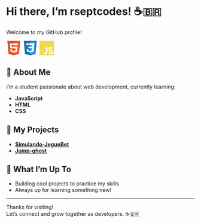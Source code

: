# Hi there, I’m rseptcodes! ☕🇧🇷

Welcome to my GitHub profile!

<img src="https://raw.githubusercontent.com/devicons/devicon/master/icons/html5/html5-original.svg" alt="HTML Logo" width="40" height="40"/> <img src="https://raw.githubusercontent.com/devicons/devicon/master/icons/css3/css3-original.svg" alt="CSS Logo" width="40" height="40"/> <img src="https://raw.githubusercontent.com/devicons/devicon/master/icons/javascript/javascript-plain.svg" alt="JavaScript Shield" width="40" height="40"/>

## 👋 About Me
I’m a student passionate about web development, currently learning:
- **JavaScript**
- **HTML**
- **CSS**

## 🚀 My Projects
- [**Simulando-JegueBet**](https://github.com/rseptcodes/Simulando-JegueBet)
- [**Jump-ghost**](https://github.com/rseptcodes/Jump-ghost)

## 🌱 What I’m Up To
- Building cool projects to practice my skills
- Always up for learning something new!

---

Thanks for visiting!  
Let’s connect and grow together as developers. ☕🇧🇷
